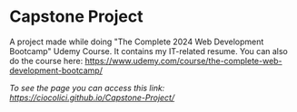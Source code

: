 # Capstone Project
A project made while doing "The Complete 2024 Web Development Bootcamp" Udemy Course. It contains my IT-related resume.
You can also do the course here: https://www.udemy.com/course/the-complete-web-development-bootcamp/

*To see the page you can access this link: https://ciocolici.github.io/Capstone-Project/*
